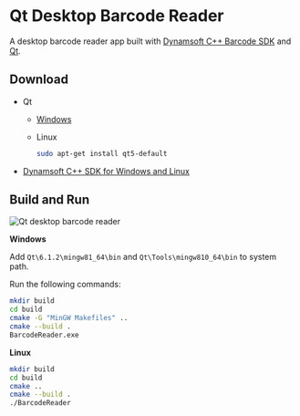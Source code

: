 # Qt Desktop Barcode Reader
A desktop barcode reader app built with [Dynamsoft C++ Barcode SDK](https://www.dynamsoft.com/barcode-reader/overview/) and [Qt](https://www.qt.io/).
 
## Download
- Qt
  - [Windows](https://www.qt.io/download)
  - Linux
    
    ```bash
    sudo apt-get install qt5-default
    ```
    
- [Dynamsoft C++ SDK for Windows and Linux](https://www.dynamsoft.com/barcode-reader/downloads/r)

## Build and Run

![Qt desktop barcode reader](https://www.dynamsoft.com/codepool/img/2021/08/barcode-scanner-webcam-qcamera.png)

**Windows**

Add `Qt\6.1.2\mingw81_64\bin` and `Qt\Tools\mingw810_64\bin` to system path.

Run the following commands:

```bash
mkdir build
cd build
cmake -G "MinGW Makefiles" ..
cmake --build .
BarcodeReader.exe
```

**Linux**

```bash
mkdir build
cd build
cmake ..
cmake --build .
./BarcodeReader
```
 
